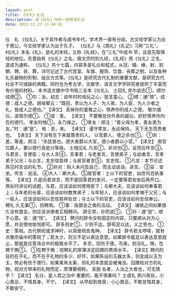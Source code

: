 ```yaml
---
layout: post
title: 《仪礼》札记
description: 读《仪礼》中的一些想法札记
date: 2022-12-27 11:44:01
---
```


仪　礼
《仪礼》，关于其作者与成书年代，学术界一直有分歧。古文经学家认为出于周公，今文经学家认为出于孔子。
《仪礼》与《周礼》《礼记》习称“三礼”。《仪礼》本名《礼》，是礼的本经，又称《礼经》，在“三礼”中成书 早，且首先取得经的地位。东晋始有《仪礼》之名，唐文宗时刻九经，《礼经》用《仪礼》之名，遂成为通称。
《仪礼》共十七篇，内容多是礼仪和程式，从冠、婚、飨、射、到朝、聘、丧、葬，详尽记述了古代宫室、车旗、服饰、饮食、丧葬之制，以及各种礼乐器物的形制、组合方式等。《仪礼》是研究古代礼制的重要文献，是研究古代社会不可或缺的典籍。同时也为考古学、文献学、语言文字学研究者提供了丰富而有价值的材料。
本书选文据中华书局三全本《仪礼》。
士冠礼
弃尔幼志①，顺尔成德②。
①尔：汝。幼志：幼年时的戏玩之心，犹言童心。
②顺：通“慎”。成德：成人之德。胡培翚云：“既冠，责以为人子、为人弟、为人臣、为人少者之礼，皆成人之德也。”
【译文】
丢掉你的童稚之心，慎养你的成人之德。
敬尔威仪，淑慎尔德①。
①淑：善。
【译文】
不要懈怠你外表的威仪，好好慎养你内在的德行。
孝友时格①，永乃保之。
①孝友：郑注：“善父母为孝，善友弟为友。”时：通“是”。
格：至，来。
【译文】
谨守孝友，永远保持。
天下无生而贵者也。
【译文】
天下没有生下来就尊贵的人。
以官爵人，德之杀也①。
①杀：差，等差。郑注：“杀犹衰也。德大者爵以大官，德小者爵以小官。” 【译文】
用官位爵人，要以德行高低分等级。
士相见礼
凡言①，非对也②，妥而后传言③。与君言，言使臣；与大人言④，言事君；与老者言，言使弟子；与幼者言，言孝弟于父兄；与众言，言忠信慈祥；与居官者言⑤，言忠信。
①凡言：本节论述燕见时言谈的礼节。
②非对：别人未问及自己，而主动说话、进言。
③妥：安坐。传言：说话。
④大人：卿大夫。
⑤居官者：士以下的官吏，如庶司百执事等。
【译文】凡是向君进言，而不是回答君的发问，一定要等君安坐后再开口。燕处时讲论的话题，与君，应该谈如何使用臣下；与卿大夫，应该谈如何奉事君上；与年老的长辈，应该谈如何教育弟子；与年轻人，应该谈如何孝悌于父兄；与一般人，应该谈如何以忠信慈祥处世；与士以下的官吏，应该谈如何忠信奉公。
聘礼
久无事①，则聘焉。
①事：指盟会之类的活动。
【译文】
诸侯之间如果很久没有盟会，则应该派使者互相聘问。
辞无常，孙而说①。
①孙：通“逊”，顺于心意。说：通“悦”。
【译文】
聘问的辞令没有固定的内容，只要顺从对方心愿，并且使他愉悦即可。
辞多则史①，少则不达。辞苟足以达，义之至也。
①史：策祝。古代祭祀或求神时，以简册祝告鬼神。
【译文】
辞令若太啰嗦，就有点像宗庙中的策祝了；若太少，则又不足以表达意思。如果辞令能足以表达意思就止，那就是应答场合中的极致水平了。
多货，则伤于德。币美，则没礼。贿，在聘于贿①。
①在聘于贿：视聘礼的厚薄决定回赠的费用水平。
【译文】聘问的目的在于礼，而不在于礼物的多少、好坏，如果陈设的玉器太多，则变成以玉为主，势必有伤于德行。如果束帛太美，则礼的本意就会被淹没。回赠给对方的礼物，视对方带来的礼物而定，厚薄要相称。
丧服
名者，人治之大者也，可无慎乎？
【译文】
名分，是人君之治中 重要的，能不慎重吗？
士虞礼
夙兴夜处，小心畏忌，不惰其身，不宁。
【译文】
从早起到夜居，小心畏忌，不敢怠惰其身，不敢安宁。
